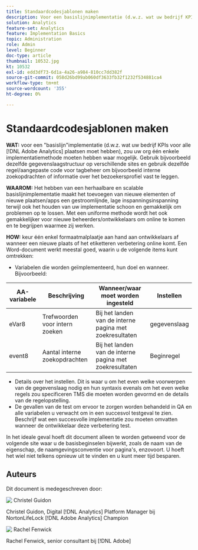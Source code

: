 ```yaml
---
title: Standaardcodesjablonen maken
description: Voor een basislijnimplementatie (d.w.z. wat uw bedrijf KPIs voor alle  [!DNL Adobe Analytics]  plaatsen moet hebben), zou uw org één enkele implementatiemethode moeten hebben waar mogelijk.
solution: Analytics
feature-set: Analytics
feature: Implementation Basics
topic: Administration
role: Admin
level: Beginner
doc-type: article
thumbnail: 10532.jpg
kt: 10532
exl-id: edd3df73-6d1a-4a26-a984-810cc7dd382f
source-git-commit: 058d26bd99ab060df3633fb32f1232f534881ca4
workflow-type: tm+mt
source-wordcount: '355'
ht-degree: 0%

---
```


# Standaardcodesjablonen maken

**WAT:** voor een &quot;basislijn&quot;implementatie (d.w.z. wat uw bedrijf KPIs voor alle [!DNL Adobe Analytics] plaatsen moet hebben), zou uw org één enkele implementatiemethode moeten hebben waar mogelijk. Gebruik bijvoorbeeld dezelfde gegevenslaagstructuur op verschillende sites en gebruik dezelfde regel/aangepaste code voor tagbeheer om bijvoorbeeld interne zoekopdrachten of informatie over het bezoekersprofiel vast te leggen.

**WAAROM:** Het hebben van een herhaalbare en scalable basislijnimplementatie maakt het toevoegen van nieuwe elementen of nieuwe plaatsen/apps een gestroomlijnde, lage inspanningsinspanning terwijl ook het houden van uw implementatie schoon en gemakkelijk om problemen op te lossen. Met een uniforme methode wordt het ook gemakkelijker voor nieuwe beheerders/ontwikkelaars om online te komen en te begrijpen waarmee zij werken.

**HOW:** keur één enkel formaatmalplaatje aan hand aan ontwikkelaars af wanneer een nieuwe plaats of het etiketteren verbetering online komt. Een Word-document werkt meestal goed, waarin u de volgende items kunt omtrekken:

* Variabelen die worden geïmplementeerd, hun doel en wanneer. Bijvoorbeeld:

| AA-variabele | Beschrijving | Wanneer/waar moet worden ingesteld | Instellen |
|--- |--- |--- |--- |
| eVar8 | Trefwoorden voor intern zoeken | Bij het landen van de interne pagina met zoekresultaten | gegevenslaag |
| event8 | Aantal interne zoekopdrachten | Bij het landen van de interne pagina met zoekresultaten | Beginregel |

* Details over het instellen. Dit is waar u om het even welke voorwerpen van de gegevenslaag nodig en hun syntaxis evenals om het even welke regels zou specificeren TMS die moeten worden gevormd en de details van de regelopstelling.
* De gevallen van de test om ervoor te zorgen worden behandeld in QA en alle variabelen u verwacht om in een succesvol testgeval te zien. Beschrijf wat een succesvolle implementatie zou moeten omvatten wanneer de ontwikkelaar deze verbetering test.

In het ideale geval hoeft dit document alleen te worden getweend voor de volgende site waar u de basisbeginselen bijwerkt, zoals de naam van de eigenschap, de naamgevingsconventie voor pagina&#39;s, enzovoort. U hoeft het wiel niet telkens opnieuw uit te vinden en u kunt meer tijd besparen.

## Auteurs

Dit document is medegeschreven door:

![&#x200B; Christel Guidon &#x200B;](assets/Christel-Headshot-150.png)

Christel Guidon, Digital [!DNL Analytics] Platform Manager bij NortonLifeLock
[!DNL Adobe Analytics] Champion

![&#x200B; Rachel Fenwick &#x200B;](assets/Rachel-Fenwick-150.png)

Rachel Fenwick, senior consultant bij [!DNL Adobe]
